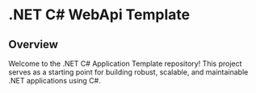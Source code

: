# .NET C# WebApi Template

## Overview

Welcome to the .NET C# Application Template repository! This project serves as a starting point for building robust, scalable, and maintainable .NET applications using C#.